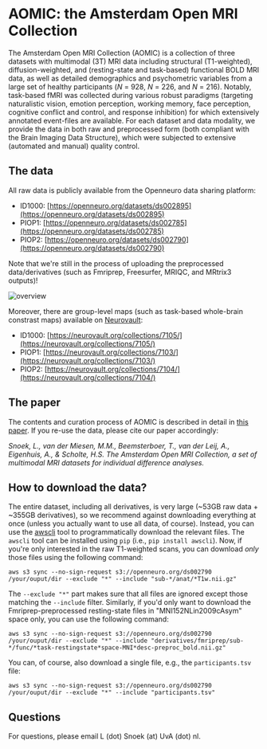 # AOMIC: the Amsterdam Open MRI Collection
The Amsterdam Open MRI Collection (AOMIC) is a collection of three datasets with multimodal (3T) MRI data including structural (T1-weighted), diffusion-weighted, and (resting-state and task-based) functional BOLD MRI data, as well as detailed demographics and psychometric variables from a large set of healthy participants (*N* = 928, *N* = 226, and *N* = 216). Notably, task-based fMRI was collected during various robust paradigms (targeting naturalistic vision, emotion perception, working memory, face perception, cognitive conflict and control, and response inhibition) for which extensively annotated event-files are available. For each dataset and data modality, we provide the data in both raw and preprocessed form (both compliant with the Brain Imaging Data Structure), which were subjected to extensive (automated and manual) quality control. 

## The data
All raw data is publicly available from the Openneuro data sharing platform:

* ID1000: [https://openneuro.org/datasets/ds002895](https://openneuro.org/datasets/ds002895)
* PIOP1: [https://openneuro.org/datasets/ds002785](https://openneuro.org/datasets/ds002785)
* PIOP2: [https://openneuro.org/datasets/ds002790](https://openneuro.org/datasets/ds002790)

Note that we're still in the process of uploading the preprocessed data/derivatives (such as Fmriprep, Freesurfer, MRIQC, and MRtrix3 outputs)!

![overview](https://docs.google.com/drawings/d/e/2PACX-1vTqWmkIqfLq6-K6Ue106kvWhySohACMQ1l8qHZOTWWQaHm30TfILyzD5PzpgzOG5LKkZ-qhf1JX1GOJ/pub?w=5460&h=3401)

Moreover, there are group-level maps (such as task-based whole-brain constrast maps) available on [Neurovault](https://neurovault.org/):
* ID1000: [https://neurovault.org/collections/7105/](https://neurovault.org/collections/7105/)
* PIOP1: [https://neurovault.org/collections/7103/](https://neurovault.org/collections/7103/)
* PIOP2: [https://neurovault.org/collections/7104/](https://neurovault.org/collections/7104/)

## The paper
The contents and curation process of AOMIC is described in detail in [this paper](https://www.biorxiv.org/content/10.1101/2020.06.16.155317v1). If you re-use the data, please cite our paper accordingly:

*Snoek, L., van der Miesen, M.M., Beemsterboer, T., van der Leij, A., Eigenhuis, A., & Scholte, H.S. The Amsterdam Open MRI Collection, a set of multimodal MRI datasets for individual difference analyses.*

## How to download the data?
The entire dataset, including all derivatives, is very large (~53GB raw data + ~355GB derivatives), so we recommend against downloading everything at once (unless you actually want to use all data, of course).
Instead, you can use the [awscli](https://aws.amazon.com/cli/) tool to programmatically download the relevant files. 
The `awscli` tool can be installed using `pip` (i.e., `pip install awscli`). Now, if you're only interested in the raw T1-weighted scans, you can download *only* those files using the following command:

```
aws s3 sync --no-sign-request s3://openneuro.org/ds002790 /your/ouput/dir --exclude "*" --include "sub-*/anat/*T1w.nii.gz"
```

The `--exclude "*"` part makes sure that all files are ignored except those matching the `--include` filter. 
Similarly, if you'd only want to download the Fmriprep-preprocessed resting-state files in "MNI152NLin2009cAsym" space only, you can use the following command:

```
aws s3 sync --no-sign-request s3://openneuro.org/ds002790 /your/ouput/dir --exclude "*" --include "derivatives/fmriprep/sub-*/func/*task-restingstate*space-MNI*desc-preproc_bold.nii.gz"
```

You can, of course, also download a single file, e.g., the `participants.tsv` file:

```
aws s3 sync --no-sign-request s3://openneuro.org/ds002790 /your/ouput/dir --exclude "*" --include "participants.tsv"
```

## Questions
For questions, please email L (dot) Snoek (at) UvA (dot) nl.

